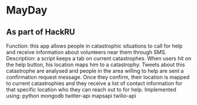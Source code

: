 # MayDay
## As part of HackRU  
Function: this app allows people in catastrophic situations to call for help and receive information about volunteers near them through SMS.   
Description: a script keeps a tab on current catastrophes. When users hit on the help button, his location maps him to a catastrophy. Tweets about this catastrophe are analysed and people in the area willing to help are sent a confirmation request message. Once they confirm, their location is mapped to current catastrophies and they receive a list of contact information for that specific location who they can reach out to for help.
Implemented using: python mongodb twitter-api mapsapi twilio-api
